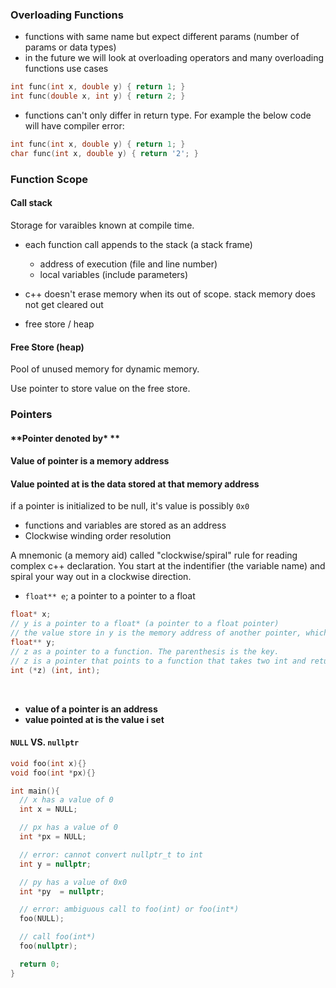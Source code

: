 ### Overloading Functions

- functions with same name but expect different params (number of params or data types)
- in the future we will look at overloading operators and many overloading functions use cases

```c++
int func(int x, double y) { return 1; }
int func(double x, int y) { return 2; }
```

- functions can't only differ in return type. For example the below code will have compiler error:

```c++
int func(int x, double y) { return 1; }
char func(int x, double y) { return '2'; }
```

### Function Scope

#### Call stack

Storage for varaibles known at compile time.

- each function call appends to the stack (a stack frame)

  - address of execution (file and line number)
  - local variables (include parameters)

- c++ doesn't erase memory when its out of scope. stack memory does not get cleared out
- free store / heap

#### Free Store (heap)

Pool of unused memory for dynamic memory.

Use pointer to store value on the free store.

### Pointers

#### **Pointer denoted by\* **

#### **Value of pointer is a memory address**

#### **Value pointed at is the data stored at that memory address**

if a pointer is initialized to be null, it's value is possibly `0x0`

- functions and variables are stored as an address
- Clockwise winding order resolution

A mnemonic (a memory aid) called "clockwise/spiral" rule for reading complex c++ declaration.
You start at the indentifier (the variable name) and spiral your way out in a clockwise direction.

- `float** e`; a pointer to a pointer to a float

```c++
float* x;
// y is a pointer to a float* (a pointer to a float pointer)
// the value store in y is the memory address of another pointer, which in turns points to a float
float** y;
// z as a pointer to a function. The parenthesis is the key.
// z is a pointer that points to a function that takes two int and return int
int (*z) (int, int);
```

  <br/>

- <b>value of a pointer is an address</b>
- <b>value pointed at is the value i set</b>

#### `NULL` VS. `nullptr`

```c++
void foo(int x){}
void foo(int *px){}

int main(){
  // x has a value of 0
  int x = NULL;

  // px has a value of 0
  int *px = NULL;

  // error: cannot convert nullptr_t to int
  int y = nullptr;

  // py has a value of 0x0
  int *py  = nullptr;

  // error: ambiguous call to foo(int) or foo(int*)
  foo(NULL);

  // call foo(int*)
  foo(nullptr);

  return 0;
}
```
